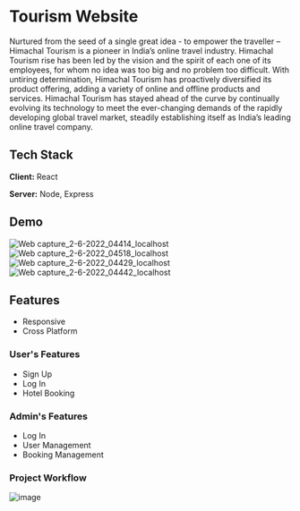 # Tourism Website

Nurtured from the seed of a single great idea - to empower the traveller – Himachal Tourism is a
pioneer in India’s online travel industry. Himachal Tourism rise has been led by the vision and
the spirit of each one of its employees, for whom no idea was too big and no problem too
difficult. With untiring determination, Himachal Tourism has proactively diversified its product
offering, adding a variety of online and offline products and services. Himachal Tourism has
stayed ahead of the curve by continually evolving its technology to meet the ever-changing
demands of the rapidly developing global travel market, steadily establishing itself as India’s
leading online travel company.

## Tech Stack

**Client:** React

**Server:** Node, Express

## Demo




![Web capture_2-6-2022_04414_localhost](https://user-images.githubusercontent.com/63283752/171485762-031362dc-28a3-4511-be69-14c9fdc47366.jpeg)
![Web capture_2-6-2022_04518_localhost](https://user-images.githubusercontent.com/63283752/171485860-1795abad-57b7-4841-9cea-2573f88dd62e.jpeg)
![Web capture_2-6-2022_04429_localhost](https://user-images.githubusercontent.com/63283752/171485878-f9519a1d-6618-43f3-8bab-ba3b56180e3f.jpeg)
![Web capture_2-6-2022_04442_localhost](https://user-images.githubusercontent.com/63283752/171485881-dec3aa99-d58d-48c0-9d88-5ba3bea2ded6.jpeg)

## Features
- Responsive
- Cross Platform

### User's Features
- Sign Up
- Log In
- Hotel Booking

### Admin's Features
- Log In
- User Management
- Booking Management

### Project Workflow
![image](https://user-images.githubusercontent.com/63283752/171487220-72367035-22ac-4f47-8115-9931f85eac71.png)

